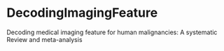 # DecodingImagingFeature
Decoding medical imaging feature for human malignancies: A systematic Review and meta-analysis
